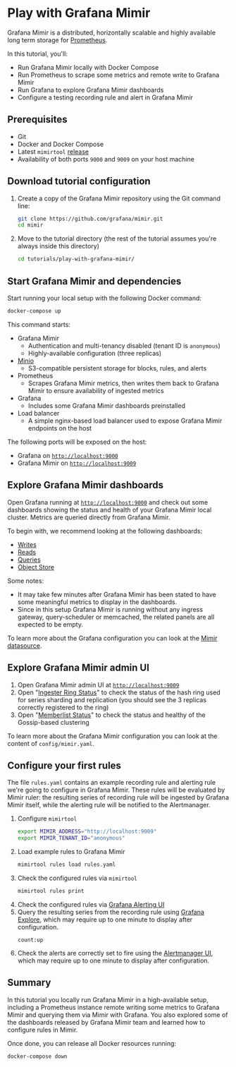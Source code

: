# Play with Grafana Mimir

Grafana Mimir is a distributed, horizontally scalable and highly available long term storage for [Prometheus](https://prometheus.io).

In this tutorial, you'll:

- Run Grafana Mimir locally with Docker Compose
- Run Prometheus to scrape some metrics and remote write to Grafana Mimir
- Run Grafana to explore Grafana Mimir dashboards
- Configure a testing recording rule and alert in Grafana Mimir

## Prerequisites

- Git
- Docker and Docker Compose
- Latest `mimirtool` [release](https://github.com/grafana/mimir/releases/latest)
- Availability of both ports `9000` and `9009` on your host machine

## Download tutorial configuration

1. Create a copy of the Grafana Mimir repository using the Git command line:
   ```bash
   git clone https://github.com/grafana/mimir.git
   cd mimir
   ```
1. Move to the tutorial directory (the rest of the tutorial assumes you're always inside this directory)
   ```bash
   cd tutorials/play-with-grafana-mimir/
   ```

## Start Grafana Mimir and dependencies

Start running your local setup with the following Docker command:

```bash
docker-compose up
```

This command starts:

- Grafana Mimir
  - Authentication and multi-tenancy disabled (tenant ID is `anonymous`)
  - Highly-available configuration (three replicas)
- [Minio](https://min.io/)
  - S3-compatible persistent storage for blocks, rules, and alerts
- Prometheus
  - Scrapes Grafana Mimir metrics, then writes them back to Grafana Mimir to ensure availability of ingested metrics
- Grafana
  - Includes some Grafana Mimir dashboards preinstalled
- Load balancer
  - A simple nginx-based load balancer used to expose Grafana Mimir endpoints on the host

The following ports will be exposed on the host:

- Grafana on [`http://localhost:9000`](http://localhost:9000)
- Grafana Mimir on [`http://localhost:9009`](http://localhost:9009)

## Explore Grafana Mimir dashboards

Open Grafana running at [`http://localhost:9000`](http://localhost:9000) and check out some dashboards showing the status
and health of your Grafana Mimir local cluster. Metrics are queried directly from Grafana Mimir.

To begin with, we recommend looking at the following dashboards:

- [Writes](http://localhost:9000/d/0156f6d15aa234d452a33a4f13c838e3/mimir-writes)
- [Reads](http://localhost:9000/d/8d6ba60eccc4b6eedfa329b24b1bd339/mimir-reads)
- [Queries](http://localhost:9000/d/d9931b1054053c8b972d320774bb8f1d/mimir-queries)
- [Object Store](http://localhost:9000/d/d5a3a4489d57c733b5677fb55370a723/mimir-object-store)

Some notes:

- It may take few minutes after Grafana Mimir has been stated to have some meaningful metrics to display in the dashboards.
- Since in this setup Grafana Mimir is running without any ingress gateway, query-scheduler or memcached, the related panels are all expected to be empty.

To learn more about the Grafana configuration you can look at the [Mimir datasource](http://localhost:9000/datasources).

## Explore Grafana Mimir admin UI

1. Open Grafana Mimir admin UI at [`http://localhost:9009`](http://localhost:9009)
2. Open "[Ingester Ring Status](http://localhost:9009/ingester/ring)" to check the status of the hash ring used for series sharding and replication (you should see the 3 replicas correctly registered to the ring)
3. Open "[Memberlist Status](http://localhost:9009/memberlist)" to check the status and healthy of the Gossip-based clustering

To learn more about the Grafana Mimir configuration you can look at the content of `config/mimir.yaml`.

## Configure your first rules

The file `rules.yaml` contains an example recording rule and alerting rule we're going to configure in Grafana Mimir.
These rules will be evaluated by Mimir ruler: the resulting series of recording rule will be ingested by Grafana Mimir
itself, while the alerting rule will be notified to the Alertmanager.

1. Configure `mimirtool`
   ```bash
   export MIMIR_ADDRESS="http://localhost:9009"
   export MIMIR_TENANT_ID="anonymous"
   ```
1. Load example rules to Grafana Mimir
   ```bash
   mimirtool rules load rules.yaml
   ```
1. Check the configured rules via `mimirtool`
   ```bash
   mimirtool rules print
   ```
1. Check the configured rules via [Grafana Alerting UI](http://localhost:9000/alerting/list)
1. Query the resulting series from the recording rule using [Grafana Explore](http://localhost:9000/explore), which may require up to one minute to display after configuration.
   ```
   count:up
   ```
1. Check the alerts are correctly set to fire using the [Alertmanager UI](http://localhost:9009/alertmanager), which may require up to one minute to display after configuration.

## Summary

In this tutorial you locally run Grafana Mimir in a high-available setup, including a Prometheus instance remote writing
some metrics to Grafana Mimir and querying them via Mimir with Grafana. You also explored some of the dashboards released
by Grafana Mimir team and learned how to configure rules in Mimir.

Once done, you can release all Docker resources running:

```bash
docker-compose down
```
